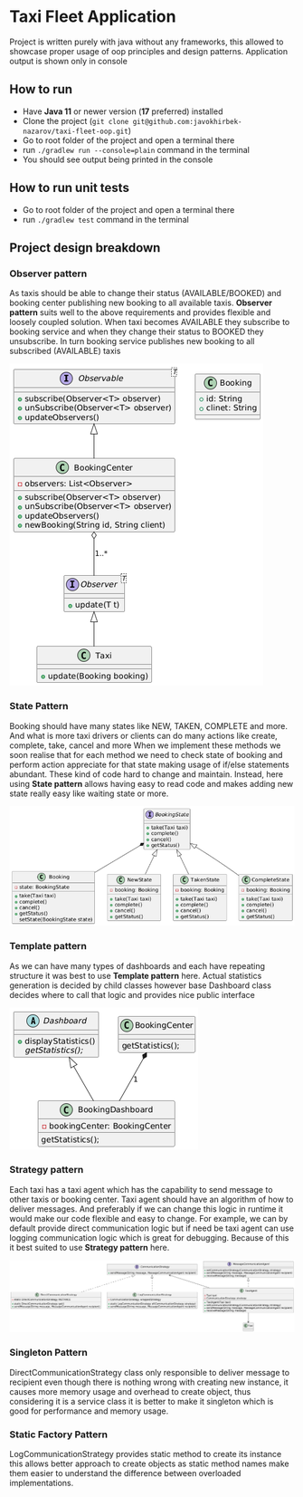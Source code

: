 # Taxi Fleet Application

Project is written purely with java without any frameworks, 
this allowed to showcase proper usage of oop principles and design patterns. 
Application output is shown only in console

## How to run
- Have **Java 11** or newer version (**17** preferred) installed 
- Clone the project (`git clone git@github.com:javokhirbek-nazarov/taxi-fleet-oop.git`)
- Go to root folder of the project and open a terminal there
- run `./gradlew run --console=plain` command in the terminal
- You should see output being printed in the console

## How to run unit tests
- Go to root folder of the project and open a terminal there
- run `./gradlew test` command in the terminal

## Project design breakdown

### Observer pattern
As taxis should be able to change their status (AVAILABLE/BOOKED)
and booking center publishing new booking to all available taxis. 
**Observer pattern** suits well to the above requirements and provides 
flexible and loosely coupled solution. When taxi becomes AVAILABLE they subscribe to booking service and 
when they change their status to BOOKED they unsubscribe. 
In turn booking service publishes new booking to all subscribed (AVAILABLE) taxis 

![img.png](diagrams/observer.png)

### State Pattern
Booking should have many states like NEW, TAKEN, COMPLETE and more.
And what is more taxi drivers or clients can do many actions like create, complete, take, cancel and more
When we implement these methods we soon realise that for each method we need to check 
state of booking and perform action appreciate for that state making usage of if/else statements abundant.
These kind of code hard to change and maintain. Instead, here using **State pattern** allows having easy to read code 
and makes adding new state really easy like waiting state or more. 

![img.png](diagrams/state.png)

### Template pattern
As we can have many types of dashboards and each have repeating structure 
it was best to use **Template pattern** here. Actual statistics generation is decided by child classes
however base Dashboard class decides where to call that logic and provides nice public interface

![img.png](diagrams/template.png)

### Strategy pattern
Each taxi has a taxi agent which has the capability to send message to other taxis or
booking center. Taxi agent should have an algorithm of how to deliver messages. 
And preferably if we can change this logic in runtime it would make our code flexible and easy to change.
For example, we can by default provide direct communication logic but if need be taxi agent can use 
logging communication logic which is great for debugging. Because of this it best suited to use
**Strategy pattern** here.

![img.png](diagrams/strategy.png)

### Singleton Pattern
DirectCommunicationStrategy class only responsible to deliver message to recipient
even though there is nothing wrong with creating new instance, it causes more memory usage 
and overhead to create object, thus considering it is a service class it is better to make it singleton
which is good for performance and memory usage.

### Static Factory Pattern
LogCommunicationStrategy provides static method to create its instance
this allows better approach to create objects as static method names make them easier to understand 
the difference between overloaded implementations.


